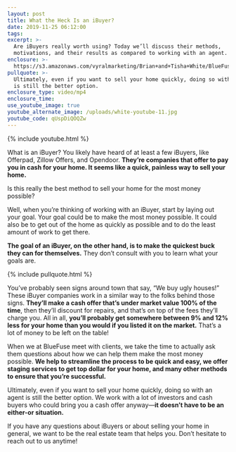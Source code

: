 ```yaml
---
layout: post
title: What the Heck Is an iBuyer?
date: 2019-11-25 06:12:00
tags:
excerpt: >-
  Are iBuyers really worth using? Today we’ll discuss their methods,
  motivations, and their results as compared to working with an agent.
enclosure: >-
  https://s3.amazonaws.com/vyralmarketing/Brian+and+Tisha+White/BlueFuse+Realty-+Are+iBuyer+Companies+Worth+Using_.mp4
pullquote: >-
  Ultimately, even if you want to sell your home quickly, doing so with an agent
  is still the better option.
enclosure_type: video/mp4
enclosure_time:
use_youtube_image: true
youtube_alternate_image: /uploads/white-youtube-11.jpg
youtube_code: qUspDiQOQZw
---
```


{% include youtube.html %}

What is an iBuyer? You likely have heard of at least a few iBuyers, like Offerpad, Zillow Offers, and Opendoor. **They’re companies that offer to pay you in cash for your home. It seems like a quick, painless way to sell your home.&nbsp;**

Is this really the best method to sell your home for the most money possible?

Well, when you’re thinking of working with an iBuyer, start by laying out your goal. Your goal could be to make the most money possible. It could also be to get out of the home as quickly as possible and to do the least amount of work to get there.

**The goal of an iBuyer, on the other hand, is to make the quickest buck they can for themselves.** They don’t consult with you to learn what your goals are.

{% include pullquote.html %}

You’ve probably seen signs around town that say, “We buy ugly houses\!” These iBuyer companies work in a similar way to the folks behind those signs. **They’ll make a cash offer that’s under market value 100% of the time**, then they’ll discount for repairs, and that’s on top of the fees they’ll charge you. All in all, **you’ll probably get somewhere between 9% and 12% less for your home than you would if you listed it on the market.** That’s a lot of money to be left on the table\!

When we at BlueFuse meet with clients, we take the time to actually ask them questions about how we can help them make the most money possible. **We help to streamline the process to be quick and easy, we offer staging services to get top dollar for your home, and many other methods to ensure that you’re successful.**

Ultimately, even if you want to sell your home quickly, doing so with an agent is still the better option. We work with a lot of investors and cash buyers who could bring you a cash offer anyway—**it doesn’t have to be an either-or situation.**

If you have any questions about iBuyers or about selling your home in general, we want to be the real estate team that helps you. Don’t hesitate to reach out to us anytime\!